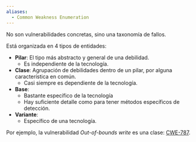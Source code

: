 ```yaml
---
aliases:
  - Common Weakness Enumeration
---
```


No son vulnerabilidades concretas, sino una taxonomía de fallos.

Está organizada en 4 tipos de entidades:

- **Pilar**: El tipo más abstracto y general de una debilidad.
  - Es independiente de la tecnología.
- **Clase**: Agrupación de debilidades dentro de un pilar, por alguna característica en común.
  - Casi siempre es dependiente de la tecnología.
- **Base**:
  - Bastante específico de la tecnología
  - Hay suficiente detalle como para tener métodos específicos de detección.
- **Variante**:
  - Específico de una tecnología.

Por ejemplo, la vulnerabilidad _Out-of-bounds write_ es una clase: [CWE-787](https://cwe.mitre.org/data/definitions/787.html).
